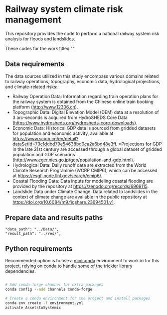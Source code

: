 # Railway system climate risk management

This repository provides the code to perform a national railway system risk analysis for floods and landslides. 

These codes for the work titled ""

## Data requirements
The data sources utilized in this study encompass various domains related to railway operations, topography, economic data, hydrological projections, and climate-related risks:

* Railway Operation Data: Information regarding train operation plans for the railway system is obtained from the Chinese online train booking platform (http://www.12306.cn).
* Topographic Data: Digital Elevation Model (DEM) data at a resolution of 3 arc-seconds is acquired from HydroSHEDS Core Data (https://www.hydrosheds.org/hydrosheds-core-downloads).
* Economic Data: Historical GDP data is sourced from gridded datasets for population and economic activity, available at https://www.scidb.cn/en/detail?dataSetId=73c1ddbd79e54638bd0ca2a6bd48e3ff. *Projections for GDP in the late 21st century are accessed through a global dataset of gridded population and GDP scenarios (http://www.cger.nies.go.jp/gcp/population-and-gdp.html).
* Hydrological Data: Daily runoff data are extracted from the World Climate Research Programme (WCRP CMIP6), which can be accessed at https://esgf-node.llnl.gov/search/cmip6/.
* Coastal Flooding Data: Data inputs for modeling coastal flooding are provided by the repository at https://zenodo.org/records/6969115.
* Landslide Data under Climate Change: Data related to landslides in the context of climate change are available in the public repository at https://doi.org/10.6084/m9.figshare.23694501.v1.

## Prepare data and results paths

    "data_path": "../Data/",
    "result_path": "../res/",

## Python requirements

Recommended option is to use a [miniconda](https://conda.io/miniconda.html)
environment to work in for this project, relying on conda to handle some of the
trickier library dependencies.

```bash

# Add conda-forge channel for extra packages
conda config --add channels conda-forge

# Create a conda environment for the project and install packages
conda env create -f environment.yml
activate AssetstoSystemic



